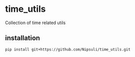 # time_utils
Collection of time related utils

## installation
`pip install git+https://github.com/Nipsuli/time_utils.git`

